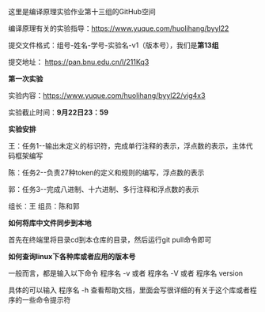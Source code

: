 这里是编译原理实验作业第十三组的GitHub空间

编译原理有关的实验指导：https://www.yuque.com/huolihang/byyl22

提交文件格式：组号-姓名-学号-实验名-v1（版本号），我们是**第13组**

<!-- 提交文件的内容记得关注助教发的文档查看，里面的文件要求是和助教发的**一模一样**才行 -->

提交地址： https://pan.bnu.edu.cn/l/211Kq3

**第一次实验**

实验内容：https://www.yuque.com/huolihang/byyl22/vig4x3

实验截止时间：**9月22日23：59**

**实验安排**

王：任务1--输出未定义的标识符，完成单行注释的表示，浮点数的表示，主体代码框架编写

陈：任务2--负责27种token的定义和规则的编写，浮点数的表示

郭：任务3--完成八进制、十六进制、多行注释和浮点数的表示

组长：王   组员：陈和郭

**如何将库中文件同步到本地**

首先在终端里将目录cd到本仓库的目录，然后运行git pull命令即可

**如何查询linux下各种库或者应用的版本号**

一般而言，都是输入以下命令 程序名 -v 或者 程序名 -V 或者 程序名 version

具体的可以输入 程序名 -h 查看帮助文档，里面会写很详细的有关于这个库或者程序的一些命令提示符
